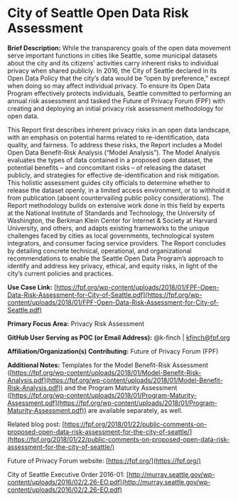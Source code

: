 # City of Seattle Open Data Risk Assessment

**Brief Description:** While the transparency goals of the open data movement serve important functions in cities like Seattle, some municipal datasets about the city and its citizens’ activities carry inherent risks to individual privacy when shared publicly. In 2016, the City of Seattle declared in its Open Data Policy that the city’s data would be “open by preference,” except when doing so may affect individual privacy. To ensure its Open Data Program effectively protects individuals, Seattle committed to performing an annual risk assessment and tasked the Future of Privacy Forum (FPF) with creating and deploying an initial privacy risk assessment methodology for open data.

This Report first describes inherent privacy risks in an open data landscape, with an emphasis on potential harms related to re-identification, data quality, and fairness. To address these risks, the Report includes a Model Open Data Benefit-Risk Analysis (“Model Analysis”). The Model Analysis evaluates the types of data contained in a proposed open dataset, the potential benefits – and concomitant risks – of releasing the dataset publicly, and strategies for effective de-identification and risk mitigation. This holistic assessment guides city officials to determine whether to release the dataset openly, in a limited access environment, or to withhold it from publication (absent countervailing public policy considerations). The Report methodology builds on extensive work done in this field by experts at the National Institute of Standards and Technology, the University of Washington, the Berkman Klein Center for Internet & Society at Harvard University, and others, and adapts existing frameworks to the unique challenges faced by cities as local governments, technological system integrators, and consumer facing service providers. The Report concludes by detailing concrete technical, operational, and organizational recommendations to enable the Seattle Open Data Program’s approach to identify and address key privacy, ethical, and equity risks, in light of the city’s current policies and practices.

**Use Case Link:** [https://fpf.org/wp-content/uploads/2018/01/FPF-Open-Data-Risk-Assessment-for-City-of-Seattle.pdf](https://fpf.org/wp-content/uploads/2018/01/FPF-Open-Data-Risk-Assessment-for-City-of-Seattle.pdf) 

**Primary Focus Area:** Privacy Risk Assessment

**GitHub User Serving as POC (or Email Address):** @k-finch | kfinch@fpf.org

**Affiliation/Organization(s) Contributing:** Future of Privacy Forum (FPF)

**Additional Notes:** Templates for the Model Benefit-Risk Assessment ([https://fpf.org/wp-content/uploads/2018/01/Model-Benefit-Risk-Analysis.pdf](https://fpf.org/wp-content/uploads/2018/01/Model-Benefit-Risk-Analysis.pdf)) and the Program Maturity Assessment ([https://fpf.org/wp-content/uploads/2018/01/Program-Maturity-Assessment.pdf](https://fpf.org/wp-content/uploads/2018/01/Program-Maturity-Assessment.pdf)) are available separately, as well.

Related blog post: [https://fpf.org/2018/01/22/public-comments-on-proposed-open-data-risk-assessment-for-the-city-of-seattle/](https://fpf.org/2018/01/22/public-comments-on-proposed-open-data-risk-assessment-for-the-city-of-seattle/)

Future of Privacy Forum website: [https://fpf.org/](https://fpf.org/)

City of Seattle Executive Order 2016-01: [http://murray.seattle.gov/wp-content/uploads/2016/02/2.26-EO.pdf](http://murray.seattle.gov/wp-content/uploads/2016/02/2.26-EO.pdf)
